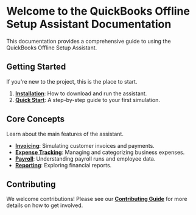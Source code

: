 # Welcome to the QuickBooks Offline Setup Assistant Documentation

This documentation provides a comprehensive guide to using the QuickBooks Offline Setup Assistant.

## Getting Started

If you're new to the project, this is the place to start.

1.  **[Installation](./installation.md)**: How to download and run the assistant.
2.  **[Quick Start](./quick-start.md)**: A step-by-step guide to your first simulation.

## Core Concepts

Learn about the main features of the assistant.

-   **[Invoicing](./modules/invoicing.md)**: Simulating customer invoices and payments.
-   **[Expense Tracking](./modules/expenses.md)**: Managing and categorizing business expenses.
-   **[Payroll](./modules/payroll.md)**: Understanding payroll runs and employee data.
-   **[Reporting](./modules/reporting.md)**: Exploring financial reports.

## Contributing

We welcome contributions! Please see our [**Contributing Guide**](../CONTRIBUTING.md) for more details on how to get involved. 